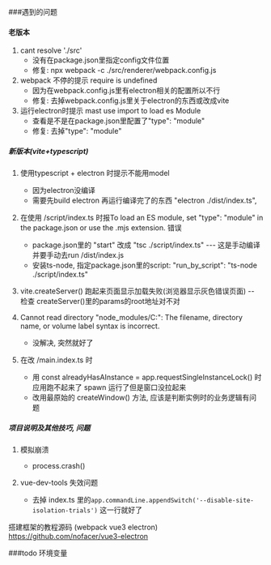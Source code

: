
###遇到的问题

#### 老版本
1. cant resolve './src'
    - 没有在package.json里指定config文件位置
    - 修复: npx webpack -c ./src/renderer/webpack.config.js
2. webpack 不停的提示 require is undefined
    - 因为在webpack.config.js里有electron相关的配置所以不行
    - 修复: 去掉webpack.config.js里关于electron的东西或改成vite
3. 运行electron时提示 mast use import to load es Module
    - 查看是不是在package.json里配置了"type": "module"
    - 修复: 去掉"type": "module"
   

##### 新版本(vite+typescript)
1. 使用typescript + electron 时提示不能用model
    - 因为electron没编译
    - 需要先build electron 再运行编译完了的东西 "electron ./dist/index.ts",
2. 在使用 /script/index.ts 时报To load an ES module, set "type": "module" in the package.json or use the .mjs extension. 错误
    - package.json里的 "start" 改成 "tsc ./script/index.ts" --- 这是手动编译并要手动去run /dist/index.js
    - 安装ts-node, 指定package.json里的script: "run_by_script": "ts-node ./script/index.ts"
3. vite.createServer() 跑起来页面显示加载失败(浏览器显示灰色错误页面)
        -- 检查 createServer()里的params的root地址对不对
4. Cannot read directory "node_modules/C:": The filename, directory name, or volume label syntax is incorrect.
    - 没解决, 突然就好了

5. 在改 /main.index.ts 时
    - 用 const alreadyHasAInstance = app.requestSingleInstanceLock() 时应用跑不起来了
       spawn 运行了但是窗口没拉起来
    - 改用最原始的 createWindow() 方法, 应该是判断实例时的业务逻辑有问题


##### 项目说明及其他技巧, 问题
1. 模拟崩溃
    - process.crash()

2. vue-dev-tools 失效问题
    - 去掉 index.ts 里的`app.commandLine.appendSwitch('--disable-site-isolation-trials')` 这一行就好了


搭建框架的教程源码 (webpack vue3 electron) https://github.com/nofacer/vue3-electron


###todo
环境变量

